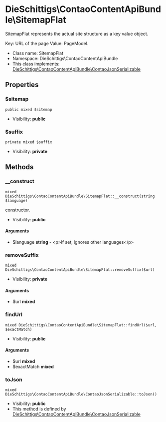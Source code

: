 DieSchittigs\ContaoContentApiBundle\SitemapFlat
===============

SitemapFlat represents the actual site structure as a key value object.

Key: URL of the page
Value: PageModel.


* Class name: SitemapFlat
* Namespace: DieSchittigs\ContaoContentApiBundle
* This class implements: [DieSchittigs\ContaoContentApiBundle\ContaoJsonSerializable](DieSchittigs-ContaoContentApiBundle-ContaoJsonSerializable.md)




Properties
----------


### $sitemap

    public mixed $sitemap





* Visibility: **public**


### $suffix

    private mixed $suffix





* Visibility: **private**


Methods
-------


### __construct

    mixed DieSchittigs\ContaoContentApiBundle\SitemapFlat::__construct(string $language)

constructor.



* Visibility: **public**


#### Arguments
* $language **string** - &lt;p&gt;If set, ignores other languages&lt;/p&gt;



### removeSuffix

    mixed DieSchittigs\ContaoContentApiBundle\SitemapFlat::removeSuffix($url)





* Visibility: **private**


#### Arguments
* $url **mixed**



### findUrl

    mixed DieSchittigs\ContaoContentApiBundle\SitemapFlat::findUrl($url, $exactMatch)





* Visibility: **public**


#### Arguments
* $url **mixed**
* $exactMatch **mixed**



### toJson

    mixed DieSchittigs\ContaoContentApiBundle\ContaoJsonSerializable::toJson()





* Visibility: **public**
* This method is defined by [DieSchittigs\ContaoContentApiBundle\ContaoJsonSerializable](DieSchittigs-ContaoContentApiBundle-ContaoJsonSerializable.md)



